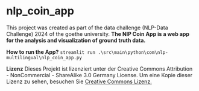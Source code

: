 # nlp_coin_app
This project was created as part of the data challenge (NLP-Data Challenge) 2024 of the goethe university. 
**The NlP Coin App is a web app for the analysis and visualization of ground truth data.**

**How to run the App?**
`streamlit run .\src\main\python\com\nlp-multilingual\nlp_coin_app.py
`

**Lizenz**
Dieses Projekt ist lizenziert unter der Creative Commons Attribution - NonCommercial - ShareAlike 3.0 Germany License.
Um eine Kopie dieser Lizenz zu sehen, besuchen Sie [Creative Commons Lizenz.](http://creativecommons.org/licenses/by-nc-sa/3.0/de/)
